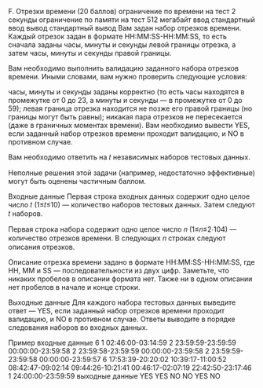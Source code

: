 F. Отрезки времени (20 баллов)
ограничение по времени на тест  2 секунды
ограничение по памяти на тест   512 мегабайт
ввод    стандартный ввод
вывод   стандартный вывод
Вам задан набор отрезков времени. Каждый отрезок задан в формате HH:MM:SS-HH:MM:SS, то есть сначала заданы часы, минуты и секунды левой границы отрезка, а затем часы, минуты и секунды правой границы.

Вам необходимо выполнить валидацию заданного набора отрезков времени. Иными словами, вам нужно проверить следующие условия:

часы, минуты и секунды заданы корректно (то есть часы находятся в промежутке от 0 до 23, а минуты и секунды — в промежутке от 0 до 59);
левая граница отрезка находится не позже его правой границы (но границы могут быть равны);
никакая пара отрезков не пересекается (даже в граничных моментах времени).
Вам необходимо вывести YES, если заданный набор отрезков времени проходит валидацию, и NO в противном случае.

Вам необходимо ответить на 𝑡 независимых наборов тестовых данных.

Неполные решения этой задачи (например, недостаточно эффективные) могут быть оценены частичным баллом.

Входные данные
Первая строка входных данных содержит одно целое число 𝑡 (1≤𝑡≤10) — количество наборов тестовых данных. Затем следуют 𝑡 наборов.

Первая строка набора содержит одно целое число 𝑛 (1≤𝑛≤2⋅104) — количество отрезков времени. В следующих 𝑛 строках следуют описания отрезков.

Описание отрезка времени задано в формате HH:MM:SS-HH:MM:SS, где HH, MM и SS — последовательности из двух цифр. Заметьте, что никаких пробелов в описании формата нет. Также ни в одном описании нет пробелов в начале и конце строки.

Выходные данные
Для каждого набора тестовых данных выведите ответ — YES, если заданный набор отрезков времени проходит валидацию, и NO в противном случае. Ответы выводите в порядке следования наборов во входных данных.

Пример
входные данные
6
1
02:46:00-03:14:59
2
23:59:59-23:59:59
00:00:00-23:59:58
2
23:59:58-23:59:59
00:00:00-23:59:58
2
23:59:59-23:59:58
00:00:00-23:59:57
6
17:53:39-20:20:02
10:39:17-11:00:52
08:42:47-09:02:14
09:44:26-10:21:41
00:46:17-02:07:19
22:42:50-23:17:46
1
24:00:00-23:59:59
выходные данные
YES
YES
NO
NO
YES
NO